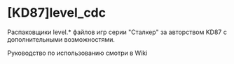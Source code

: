 # [KD87]level_cdc
Распаковщики level.* файлов игр серии "Сталкер" за авторством KD87 с дополнительными возможностями.

Руководство по использованию смотри в Wiki

